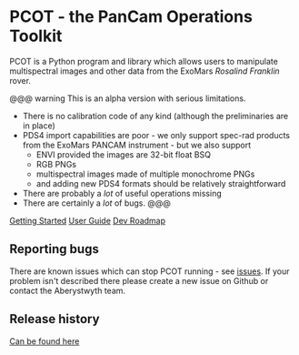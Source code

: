 # PCOT - the PanCam Operations Toolkit

PCOT is a Python program and library which allows users to manipulate 
multispectral images and other data from the ExoMars *Rosalind Franklin* rover.

@@@ warning
This is an alpha version with serious limitations.

* There is no calibration code of any kind (although the preliminaries are in place)
* PDS4 import capabilities are poor - we only support spec-rad products
from the ExoMars PANCAM instrument - but we also support
    * ENVI provided the images are 32-bit float BSQ
    * RGB PNGs
    * multispectral images made of multiple monochrome PNGs
    * and adding new PDS4 formats should be relatively straightforward
* There are probably a *lot* of useful operations missing
* There are certainly a *lot* of bugs.
@@@

<div class="text-center">
<a href="gettingstarted/" class="btn btn-primary" role="button">Getting Started</a>
<a href="userguide/" class="btn btn-primary" role="button">User Guide</a>
<a href="roadmap" class="btn btn-primary" role="button">Dev Roadmap</a>
</div>


## Reporting bugs

There are known issues which can stop PCOT running - see
[issues](gettingstarted/issues.md). If your problem isn't described there
please create a new issue on Github or contact the Aberystwyth team.

## Release history
[Can be found here](releases.md)

